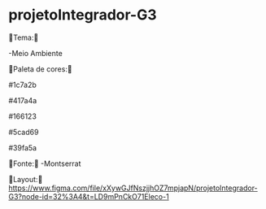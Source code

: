 # projetoIntegrador-G3

🔴Tema:🔴

-Meio Ambiente

🔴Paleta de cores:🔴

#1c7a2b

#417a4a

#166123

#5cad69

#39fa5a

🔴Fonte:🔴
-Montserrat

🔴Layout:🔴
https://www.figma.com/file/xXywGJfNszjjhOZ7mpjapN/projetoIntegrador-G3?node-id=32%3A4&t=LD9mPnCkO71Eleco-1
